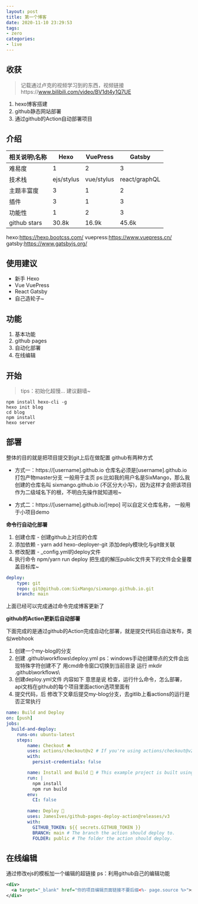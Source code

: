 ```yaml
---
layout: post
title: 第一个博客
date: 2020-11-10 23:29:53
tags:
- zero
categories: 
- live
---
```


## 收获

>记载通过卢克的视频学习到的东西，视频链接https://www.bilibili.com/video/BV1dt4y1Q7UE

1. hexo博客搭建
2. github静态网站部署
3. 通过github的Action自动部署项目

## 介绍

| 相关说明\名称 | Hexo       | VuePress   | Gatsby        |
| ------------- | ---------- | ---------- | ------------- |
| 难易度        | 1          | 2          | 3             |
| 技术栈        | ejs/stylus | vue/stylus | react/graphQL |
| 主题丰富度    | 3          | 1          | 2             |
| 插件          | 3          | 1          | 3             |
| 功能性        | 1          | 2          | 3             |
| github stars  | 30.8k      | 16.9k      | 45.6k         |

hexo:https://hexo.bootcss.com/
vuepress:https://www.vuepress.cn/
gatsby:https://www.gatsbyjs.org/

## 使用建议

- 新手   Hexo
- Vue   VuePress
- React   Gatsby
- 自己造轮子~

## 功能

1. 基本功能
2. github pages
3. 自动化部署
4. 在线编辑

## 开始

> tips：初始化超慢... 建议翻墙~

```
npm install hexo-cli -g
hexo init blog
cd blog
npm install
hexo server
```

## 部署

整体的目的就是把项目提交到git上后在做配置
github有两种方式

- 方式一：https://[username].github.io 仓库名必须是[username].github.io 打包产物master分支 一般用于主页
ps:比如我的用户名是SixMango，那么我创建的仓库名叫 sixmango.github.io (不区分大小写)，因为这样才会把该项目作为二级域名下的根，不明白先操作就知道啦~

- 方式二：https://[username].github.io/[repo] 可以自定义仓库名称， 一般用于小项目demo

**命令行自动化部署**

1. 创建仓库 - 创建github上对应的仓库
2. 添加依赖 - yarn add hexo-deployer-git   添加deply模块化与git做关联
3. 修改配置 - _config.yml的deploy文件
4. 执行命令  npm/yarn run deploy  把生成的解压public文件夹下的文件会全量覆盖目标库~ 

```yml
deploy:
    type: git
    repo: git@github.com:SixMango/sixmango.github.io.git
    branch: main
```
上面已经可以完成通过命令完成博客更新了

**github的Action更新后自动部署**

下面完成的是通过github的Action完成自动化部署，就是提交代码后自动发布，类似webhook

1. 创建一个my-blog的分支
2. 创建 .github\workflows\deploy.yml  ps：windows手动创建带点的文件会出现特殊字符创建不了  用cmd命令窗口切换到当前目录  运行 mkdir .github\workflows\
3. 创建deploy.yml文件  内容如下  意思是说  检查，运行什么命令，怎么部署，api文档在github的每个项目里面action选项里面有
4. 提交代码，后  修改下文章后提交my-blog分支，去gitlib上看actions的运行是否正常执行

```yml
name: Build and Deploy
on: [push]
jobs:
  build-and-deploy:
    runs-on: ubuntu-latest
    steps:
        name: Checkout 🛎️
        uses: actions/checkout@v2 # If you're using actions/checkout@v2 you must set persist-credentials to false in most cases for the deployment to work correctly.
        with:
          persist-credentials: false

        name: Install and Build 🔧 # This example project is built using npm and outputs the result to the 'build' folder. Replace with the commands required to build your project, or remove this step entirely if your site is pre-built.
        run: |
          npm install
          npm run build
        env:
          CI: false
    
        name: Deploy 🚀
        uses: JamesIves/github-pages-deploy-action@releases/v3
        with:
          GITHUB_TOKEN: ${{ secrets.GITHUB_TOKEN }}
          BRANCH: main # The branch the action should deploy to.
          FOLDER: public # The folder the action should deploy.
```

## 在线编辑

通过修改ejs的模板加一个编辑的超链接
ps：利用github自己的编辑功能

```xml
<div>
  <a target="_blank" href="你的项目编辑页面链接不要后缀<%- page.source %>">编辑/a>
</div>
```